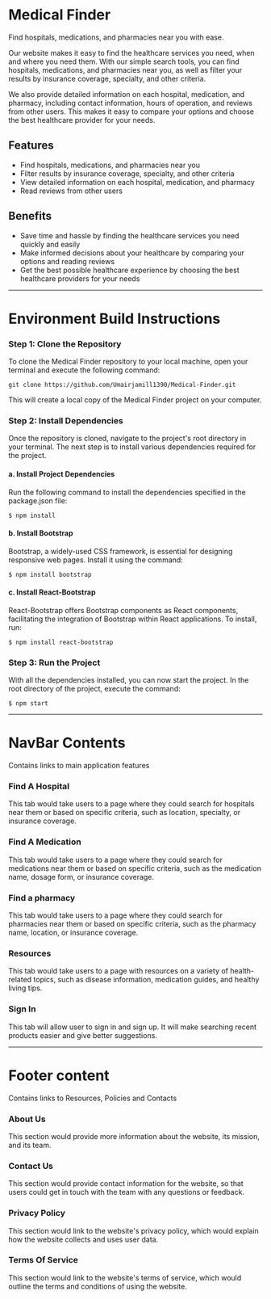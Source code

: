 # Medical Finder

Find hospitals, medications, and pharmacies near you with ease.

Our website makes it easy to find the healthcare services you need, when and where you need them. With our simple search tools, you can find hospitals, medications, and pharmacies near you, as well as filter your results by insurance coverage, specialty, and other criteria.

We also provide detailed information on each hospital, medication, and pharmacy, including contact information, hours of operation, and reviews from other users. This makes it easy to compare your options and choose the best healthcare provider for your needs.

## Features

- Find hospitals, medications, and pharmacies near you
- Filter results by insurance coverage, specialty, and other criteria
- View detailed information on each hospital, medication, and pharmacy
- Read reviews from other users

## Benefits

- Save time and hassle by finding the healthcare services you need quickly and easily
- Make informed decisions about your healthcare by comparing your options and reading reviews
- Get the best possible healthcare experience by choosing the best healthcare providers for your needs

---

# Environment Build Instructions

### Step 1: Clone the Repository
To clone the Medical Finder repository to your local machine, open your terminal and execute the following command:

  ```shell
  git clone https://github.com/Umairjamill1390/Medical-Finder.git
  ``` 

This will create a local copy of the Medical Finder project on your computer.

### Step 2: Install Dependencies
Once the repository is cloned, navigate to the project's root directory in your terminal. The next step is to install various dependencies required for the project.

#### a. Install Project Dependencies
Run the following command to install the dependencies specified in the package.json file:

  ```shell
  $ npm install
  ```

#### b. Install Bootstrap
Bootstrap, a widely-used CSS framework, is essential for designing responsive web pages. Install it using the command:

  ```shell
  $ npm install bootstrap
  ```

#### c. Install React-Bootstrap
React-Bootstrap offers Bootstrap components as React components, facilitating the integration of Bootstrap within React applications. To install, run:

  ```shell
  $ npm install react-bootstrap
  ```

### Step 3: Run the Project
With all the dependencies installed, you can now start the project. In the root directory of the project, execute the command:

  ```shell
  $ npm start
  ```

---

# NavBar Contents 

Contains links to main application features

### Find A Hospital

This tab would take users to a page where they could search for hospitals near them or based on specific criteria, such as location, specialty, or insurance coverage.

### Find A Medication

This tab would take users to a page where they could search for medications near them or based on specific criteria, such as the medication name, dosage form, or insurance coverage.

### Find a pharmacy

This tab would take users to a page where they could search for pharmacies near them or based on specific criteria, such as the pharmacy name, location, or insurance coverage.

### Resources

This tab would take users to a page with resources on a variety of health-related topics, such as disease information, medication guides, and healthy living tips.

### Sign In

This tab will allow user to sign in and sign up. It will make searching recent products easier and give better suggestions. 

---

# Footer content

Contains links to Resources, Policies and Contacts

### About Us

This section would provide more information about the website, its mission, and its team.

### Contact Us

This section would provide contact information for the website, so that users could get in touch with the team with any questions or feedback.

### Privacy Policy

This section would link to the website's privacy policy, which would explain how the website collects and uses user data.

### Terms Of Service 

This section would link to the website's terms of service, which would outline the terms and conditions of using the website.
